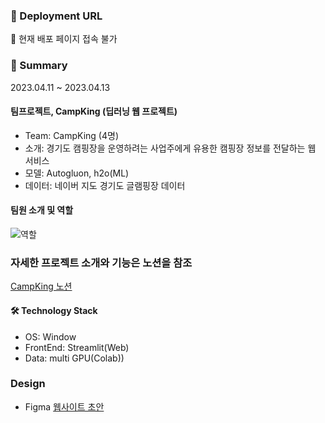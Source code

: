 ### 🔗 Deployment URL
🔗 현재 배포 페이지 접속 불가

### 📌 Summary

2023.04.11 ~ 2023.04.13

#### 팀프로젝트, CampKing (딥러닝 웹 프로젝트)
- Team: CampKing (4명)
- 소개: 경기도 캠핑장을 운영하려는 사업주에게 유용한 캠핑장 정보를 전달하는 웹 서비스
- 모델: Autogluon, h2o(ML)
- 데이터: 네이버 지도 경기도 글램핑장 데이터

#### 팀원 소개 및 역할
![역할](https://github.com/jaiwon880/Gangsil/assets/71927533/74f91700-2f98-44c5-ad21-e0604d33eb7b)


### 자세한 프로젝트 소개와 기능은 노션을 참조
[CampKing 노션](https://jjae0510.notion.site/CampKing-334bf821063146bd91339d5622681466?pvs=4)


#### 🛠️ Technology Stack
- OS: Window
- FrontEnd: Streamlit(Web)
- Data: multi GPU(Colab))


### Design
- Figma
[웹사이트 초안](https://www.figma.com/file/kGlaaEVgK25OyqEbT6mRhJ/CampKing?type=design&node-id=1-2&mode=design)

